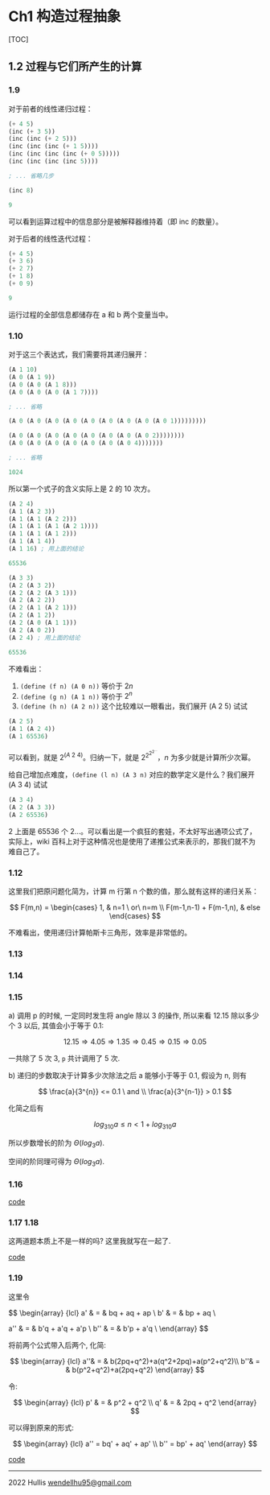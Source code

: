 # Ch1 构造过程抽象

[TOC]

## 1.2 过程与它们所产生的计算

### 1.9

对于前者的线性递归过程：

```scheme
(+ 4 5)
(inc (+ 3 5))
(inc (inc (+ 2 5)))
(inc (inc (inc (+ 1 5))))
(inc (inc (inc (inc (+ 0 5)))))
(inc (inc (inc (inc 5))))

; ... 省略几步

(inc 8)

9
```

可以看到运算过程中的信息部分是被解释器维持着（即 inc 的数量）。

对于后者的线性迭代过程：

```scheme
(+ 4 5)
(+ 3 6)
(+ 2 7)
(+ 1 8)
(+ 0 9)

9
```

运行过程的全部信息都储存在 a 和 b 两个变量当中。

### 1.10

对于这三个表达式，我们需要将其递归展开：

```scheme
(A 1 10)
(A 0 (A 1 9))
(A 0 (A 0 (A 1 8)))
(A 0 (A 0 (A 0 (A 1 7))))

; ... 省略

(A 0 (A 0 (A 0 (A 0 (A 0 (A 0 (A 0 (A 0 (A 0 1)))))))))

(A 0 (A 0 (A 0 (A 0 (A 0 (A 0 (A 0 (A 0 2))))))))
(A 0 (A 0 (A 0 (A 0 (A 0 (A 0 (A 0 4)))))))

; ... 省略

1024
```

所以第一个式子的含义实际上是 2 的 10 次方。

```scheme
(A 2 4)
(A 1 (A 2 3))
(A 1 (A 1 (A 2 2)))
(A 1 (A 1 (A 1 (A 2 1))))
(A 1 (A 1 (A 1 2))) 
(A 1 (A 1 4))
(A 1 16) ; 用上面的结论 

65536
```

```scheme
(A 3 3)
(A 2 (A 3 2))
(A 2 (A 2 (A 3 1)))
(A 2 (A 2 2)) 
(A 2 (A 1 (A 2 1)))
(A 2 (A 1 2))
(A 2 (A 0 (A 1 1)))
(A 2 (A 0 2))
(A 2 4) ; 用上面的结论

65536 
```

不难看出：

1. `(define (f n) (A 0 n))` 等价于 $2n$
1. `(define (g n) (A 1 n))` 等价于 $2^n$
1. `(define (h n) (A 2 n))` 这个比较难以一眼看出，我们展开 (A 2 5) 试试

```scheme
(A 2 5)
(A 1 (A 2 4))
(A 1 65536) 
```

可以看到，就是 $2^{(A\ 2\ 4)}$。归纳一下，就是 $2^{2^{2^{2^{...}}}}$，$n$ 为多少就是计算所少次幂。

给自己增加点难度，`(define (l n) (A 3 n)` 对应的数学定义是什么？我们展开 (A 3 4) 试试

```scheme
(A 3 4)
(A 2 (A 3 3))
(A 2 65536)
```

2 上面是 65536 个 2...。可以看出是一个疯狂的套娃，不太好写出通项公式了，实际上，wiki 百科上对于这种情况也是使用了递推公式来表示的，那我们就不为难自己了。

### 1.12

这里我们把原问题化简为，计算 m 行第 n 个数的值，那么就有这样的递归关系：

$$
F(m,n) = 
\begin{cases}
1, & n=1 \ or\ n=m  \\
F(m-1,n-1) + F(m-1,n), & else
\end{cases}
$$

不难看出，使用递归计算帕斯卡三角形，效率是非常低的。

### 1.13

### 1.14

### 1.15

a) 调用 p 的时候, 一定同时发生将 angle 除以 3 的操作, 所以来看 12.15 除以多少个 3 以后, 其值会小于等于 0.1:

$$12.15 \Rightarrow 4.05 \Rightarrow 1.35 \Rightarrow 0.45 \Rightarrow 0.15 \Rightarrow 0.05$$

一共除了 5 次 3, `p` 共计调用了 5 次.

b) 递归的步数取决于计算多少次除法之后 a 能够小于等于 0.1, 假设为 n, 则有

$$ \frac{a}{3^{n}} <= 0.1 \ and \\ \frac{a}{3^{n-1}} > 0.1 $$

化简之后有

$$ log_310a \leq n < 1 + log_310a  $$

所以步数增长的阶为 $\Theta(log_3a)$.

空间的阶同理可得为 $\Theta(log_3a)$. 

### 1.16

[code](./1.16.scm)

### 1.17 1.18

这两道题本质上不是一样的吗? 这里我就写在一起了.

[code](./1.17.scm)


### 1.19

这里令

$$
\begin{array} {lcl}
a' & = & bq + aq + ap \\
b' & = & bp + aq \\

a'' & = & b'q + a'q + a'p \\
b'' & = & b'p + a'q \\
\end{array}
$$

将前两个公式带入后两个, 化简:

$$
\begin{array} {lcl}
a''& = & b(2pq+q^2)+a(q^2+2pq)+a(p^2+q^2)\\
b''& = & b(p^2+q^2)+a(2pq+q^2)
\end{array}
$$


令:

$$
\begin{array} {lcl}
p' & = & p^2 + q^2 \\
q' & = & 2pq + q^2
\end{array}
$$

可以得到原来的形式:

$$
\begin{array} {lcl}
a'' = bq' + aq' + ap' \\
b'' = bp' + aq'
\end{array}
$$

[code](./1.19.scm)

---

2022 Hullis <wendellhu95@gmail.com>